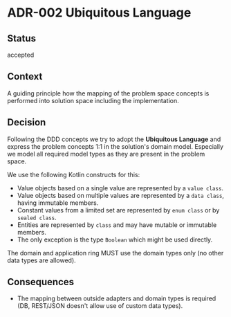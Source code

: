 # ADR-002 Ubiquitous Language

## Status

accepted

## Context

A guiding principle how the mapping of the problem space concepts is performed into solution space including the implementation.

## Decision

Following the DDD concepts we try to adopt the **Ubiquitous Language** and express the problem concepts 1:1 in the 
solution's domain model. Especially we model all required model types as they are present in the problem space.

We use the following Kotlin constructs for this:

- Value objects based on a single value are represented by a `value class`.
- Value objects based on multiple values are represented by a `data class`, having immutable members.
- Constant values from a limited set are represented by `enum class` or by `sealed class`.
- Entities are represented by `class` and may have mutable or immutable members.
- The only exception is the type `Boolean` which might be used directly. 

The domain and application ring MUST use the domain types only (no other data types are allowed). 

## Consequences

- The mapping between outside adapters and domain types is required (DB, REST/JSON doesn't allow use of custom data types).
